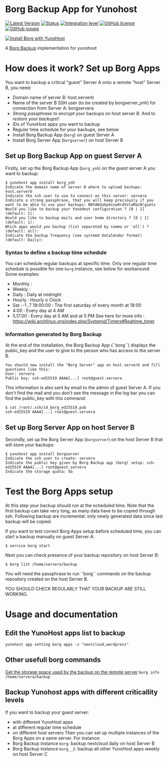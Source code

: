 # Borg Backup App for Yunohost

[![Latest Version](https://img.shields.io/badge/version-1.0.3-green.svg?style=flat)](https://github.com/YunoHost-Apps/borg_ynh/releases)
[![Status](https://img.shields.io/badge/status-testing-yellow.svg?style=flat)](https://github.com/YunoHost-Apps/borg_ynh/milestones)
[![Integration level](https://dash.yunohost.org/integration/borg.svg)](https://dash.yunohost.org/appci/app/borg)
[![GitHub license](https://img.shields.io/badge/license-GPLv3-blue.svg?style=flat)](https://raw.githubusercontent.com/YunoHost-Apps/borg_ynh/master/LICENSE)
[![GitHub issues](https://img.shields.io/github/issues/YunoHost-Apps/borg_ynh.svg?style=flat)](https://github.com/YunoHost-Apps/borg_ynh/issues)

[![Install Borg with YunoHost](https://install-app.yunohost.org/install-with-yunohost.png)](https://install-app.yunohost.org/?app=borg)

A [Borg Backup](https://borgbackup.readthedocs.io/en/stable/index.html#what-is-borgbackup) implementation for yunohost

# How does it work? Set up Borg Apps
You want to backup a critical "guest" Server A onto a remote "host" Server B, you need:
* Domain name of server B: host.serverb
* Name of the server B SSH user (to be created by borgserver_ynh) for connection from Server A: borgservera
* *Strong passphrase* to encrypt your backups on host server B. And to *restore your backups*!!
* IDs of YunoHost apps you want to backup
* Regular time schedule for your backups, see below
* Install Borg Backup App (``borg``) on guest Server A
* Install Borg Server App (``borgserver``) on host Server B

## Set up Borg Backup App on guest Server A
Firstly, set up the Borg Backup App (``borg_ynh``) on the guest server A you want to backup:
```
$ yunohost app install borg_ynh
Indicate the domain name of server B where to upload backups: host.serverb
Indicate the ssh user to use to connect on this server: servera
Indicate a strong passphrase, that you will keep preciously if you want to be able to use your backups: N0tAW3akp4ssw0rdYoloMacN!guets
Would you like to backup your YunoHost configuration ? [0 | 1] (default: 1):
Would you like to backup mails and user home directory ? [0 | 1] (default: 1):
Which apps would you backup (list separated by comma or 'all') ? (default: all):
Indicate the backup frequency (see systemd OnCalendar format) (default: Daily):
```

### Syntax to define a backup time schedule
You can schedule regular backups at specific time. Only one regular time schedule is possible for one ``borg`` instance, see below for workaround. Some examples:
* Monthly :
* Weekly :
* Daily : Daily at midnight
* Hourly : Hourly o Clock
* Sat *-*-1..7 18:00:00 : The first saturday of every month at 18:00
* 4:00 : Every day at 4 AM
* 5,17:00 : Every day at 5 AM and at 5 PM
See here for more info : https://wiki.archlinux.org/index.php/Systemd/Timers#Realtime_timer

### Information generated by Borg Backup 
At the end of the installation, the Borg Backup App (´´borg´´) displays the public_key and the user to give to the person who has access to the server B.
```
You should now install the "Borg Server" app on host.serverb and fill questions like this:
User: servera
Public key: ssh-ed25519 AAAA[...] root@guest.servera
```
This information is also sent by email to the admin of guest Server A.
If you don't find the mail and you don't see the message in the log bar you can find the public_key with this command:
```
$ cat /root/.ssh/id_borg_ed25519.pub
ssh-ed25519 AAAA[...] root@guest.servera
```

## Set up Borg Server App on host Server B
Secondly, set up the Borg Server App (``borgserver``) on the host Server B that will store your backups:
```
$ yunohost app install borgserver
Indicate the ssh user to create: servera
Indicate the public key given by Borg Backup app (borg) setup: ssh-ed25519 AAAA[...] root@guest.servera
Indicate the storage quota: 5G
```

# Test the Borg Apps setup
At this step your backup should run at the scheduled time. Note that the first backup can take very long, as many data have to be copied through ssh. Following backup are incremental: only newly generated data since last backup will be copied.

If you want to test correct Borg Apps setup before scheduled time, you can start a backup manually on guest Server A:
```
$ service borg start
```

Next you can check presence of your backup repository on host Server B:
```
$ borg list /home/servera/backup
```
You will need the passphrase to run ´´borg´´ commands on the backup repository created on the host Server B.

YOU SHOULD CHECK REGULARLY THAT YOUR BACKUP ARE STILL WORKING.

# Usage and documentation

## Edit the YunoHost apps list to backup
``yunohost app setting borg apps -v "nextcloud,wordpress"``

## Other usefull borg commands
[Get the storage space used by the backup on the remote server](https://borgbackup.readthedocs.io/en/stable/usage/info.html)
``borg info /home/servera/backup``

## Backup Yunohost apps with different criticallity levels 

If you want to backup your guest server:
* with different YunoHost apps
* at different regular time schedule
* on different host servers
Then you can set up multiple instances of the Borg Apps on a same server.
For instance:
* Borg Backup instance ``borg``: backup nextcloud daily on host Server B
* Borg Backup instance ``borg__2``: backup all other YunoHost apps weekly on host Server C

